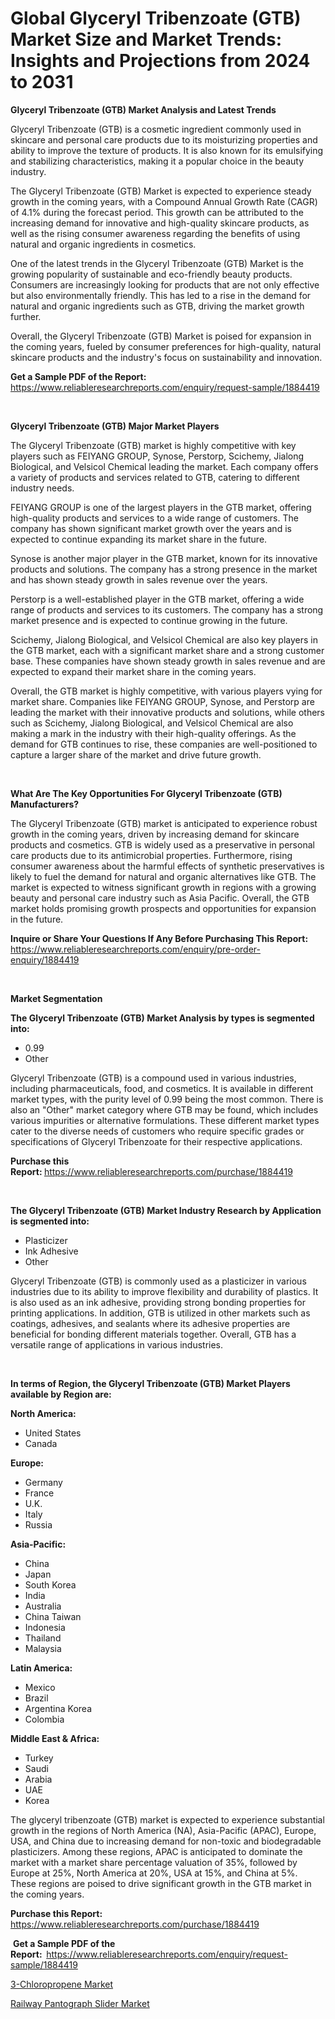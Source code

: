<p><h1>Global Glyceryl Tribenzoate (GTB) Market Size and Market Trends: Insights and Projections from 2024 to 2031</h1></p><p><strong>Glyceryl Tribenzoate (GTB) Market Analysis and Latest Trends</strong></p>
<p><p>Glyceryl Tribenzoate (GTB) is a cosmetic ingredient commonly used in skincare and personal care products due to its moisturizing properties and ability to improve the texture of products. It is also known for its emulsifying and stabilizing characteristics, making it a popular choice in the beauty industry.</p><p>The Glyceryl Tribenzoate (GTB) Market is expected to experience steady growth in the coming years, with a Compound Annual Growth Rate (CAGR) of 4.1% during the forecast period. This growth can be attributed to the increasing demand for innovative and high-quality skincare products, as well as the rising consumer awareness regarding the benefits of using natural and organic ingredients in cosmetics.</p><p>One of the latest trends in the Glyceryl Tribenzoate (GTB) Market is the growing popularity of sustainable and eco-friendly beauty products. Consumers are increasingly looking for products that are not only effective but also environmentally friendly. This has led to a rise in the demand for natural and organic ingredients such as GTB, driving the market growth further.</p><p>Overall, the Glyceryl Tribenzoate (GTB) Market is poised for expansion in the coming years, fueled by consumer preferences for high-quality, natural skincare products and the industry's focus on sustainability and innovation.</p></p>
<p><strong>Get a Sample PDF of the Report:&nbsp;</strong> <a href="https://www.reliableresearchreports.com/enquiry/request-sample/1884419">https://www.reliableresearchreports.com/enquiry/request-sample/1884419</a></p>
<p>&nbsp;</p>
<p><strong>Glyceryl Tribenzoate (GTB) Major Market Players</strong></p>
<p><p>The Glyceryl Tribenzoate (GTB) market is highly competitive with key players such as FEIYANG GROUP, Synose, Perstorp, Scichemy, Jialong Biological, and Velsicol Chemical leading the market. Each company offers a variety of products and services related to GTB, catering to different industry needs.</p><p>FEIYANG GROUP is one of the largest players in the GTB market, offering high-quality products and services to a wide range of customers. The company has shown significant market growth over the years and is expected to continue expanding its market share in the future.</p><p>Synose is another major player in the GTB market, known for its innovative products and solutions. The company has a strong presence in the market and has shown steady growth in sales revenue over the years.</p><p>Perstorp is a well-established player in the GTB market, offering a wide range of products and services to its customers. The company has a strong market presence and is expected to continue growing in the future.</p><p>Scichemy, Jialong Biological, and Velsicol Chemical are also key players in the GTB market, each with a significant market share and a strong customer base. These companies have shown steady growth in sales revenue and are expected to expand their market share in the coming years.</p><p>Overall, the GTB market is highly competitive, with various players vying for market share. Companies like FEIYANG GROUP, Synose, and Perstorp are leading the market with their innovative products and solutions, while others such as Scichemy, Jialong Biological, and Velsicol Chemical are also making a mark in the industry with their high-quality offerings. As the demand for GTB continues to rise, these companies are well-positioned to capture a larger share of the market and drive future growth.</p></p>
<p>&nbsp;</p>
<p><strong>What Are The Key Opportunities For Glyceryl Tribenzoate (GTB) Manufacturers?</strong></p>
<p><p>The Glyceryl Tribenzoate (GTB) market is anticipated to experience robust growth in the coming years, driven by increasing demand for skincare products and cosmetics. GTB is widely used as a preservative in personal care products due to its antimicrobial properties. Furthermore, rising consumer awareness about the harmful effects of synthetic preservatives is likely to fuel the demand for natural and organic alternatives like GTB. The market is expected to witness significant growth in regions with a growing beauty and personal care industry such as Asia Pacific. Overall, the GTB market holds promising growth prospects and opportunities for expansion in the future.</p></p>
<p><strong>Inquire or Share Your Questions If Any Before Purchasing This Report:</strong> <a href="https://www.reliableresearchreports.com/enquiry/pre-order-enquiry/1884419">https://www.reliableresearchreports.com/enquiry/pre-order-enquiry/1884419</a></p>
<p>&nbsp;</p>
<p><strong>Market Segmentation</strong></p>
<p><strong>The Glyceryl Tribenzoate (GTB) Market Analysis by types is segmented into:</strong></p>
<p><ul><li>0.99</li><li>Other</li></ul></p>
<p><p>Glyceryl Tribenzoate (GTB) is a compound used in various industries, including pharmaceuticals, food, and cosmetics. It is available in different market types, with the purity level of 0.99 being the most common. There is also an "Other" market category where GTB may be found, which includes various impurities or alternative formulations. These different market types cater to the diverse needs of customers who require specific grades or specifications of Glyceryl Tribenzoate for their respective applications.</p></p>
<p><strong>Purchase this Report:&nbsp;</strong><a href="https://www.reliableresearchreports.com/purchase/1884419">https://www.reliableresearchreports.com/purchase/1884419</a></p>
<p>&nbsp;</p>
<p><strong>The Glyceryl Tribenzoate (GTB) Market Industry Research by Application is segmented into:</strong></p>
<p><ul><li>Plasticizer</li><li>Ink Adhesive</li><li>Other</li></ul></p>
<p><p>Glyceryl Tribenzoate (GTB) is commonly used as a plasticizer in various industries due to its ability to improve flexibility and durability of plastics. It is also used as an ink adhesive, providing strong bonding properties for printing applications. In addition, GTB is utilized in other markets such as coatings, adhesives, and sealants where its adhesive properties are beneficial for bonding different materials together. Overall, GTB has a versatile range of applications in various industries.</p></p>
<p>&nbsp;</p>
<p><strong>In terms of Region, the Glyceryl Tribenzoate (GTB) Market Players available by Region are:</strong></p>
<p>
    <p> <strong> North America: </strong>
        <ul>
            <li>United States</li>
            <li>Canada</li>
        </ul>
        </p> 
    <p> <strong> Europe: </strong>
        <ul>
            <li>Germany</li>
            <li>France</li>
            <li>U.K.</li>
            <li>Italy</li>
            <li>Russia</li>
        </ul>
        </p> 
    <p> <strong> Asia-Pacific: </strong>
        <ul>
            <li>China</li>
            <li>Japan</li>
            <li>South Korea</li>
            <li>India</li>
            <li>Australia</li>
            <li>China Taiwan</li>
            <li>Indonesia</li>
            <li>Thailand</li>
            <li>Malaysia</li>
        </ul>
        </p> 
    <p> <strong> Latin America: </strong>
        <ul>
            <li>Mexico</li>
            <li>Brazil</li>
            <li>Argentina Korea</li>
            <li>Colombia</li>
        </ul>
        </p> 
    <p> <strong> Middle East & Africa: </strong>
        <ul>
            <li>Turkey</li>
            <li>Saudi</li>
            <li>Arabia</li>
            <li>UAE</li>
            <li>Korea</li>
        </ul>
    </p>
    </p>
<p><p>The glyceryl tribenzoate (GTB) market is expected to experience substantial growth in the regions of North America (NA), Asia-Pacific (APAC), Europe, USA, and China due to increasing demand for non-toxic and biodegradable plasticizers. Among these regions, APAC is anticipated to dominate the market with a market share percentage valuation of 35%, followed by Europe at 25%, North America at 20%, USA at 15%, and China at 5%. These regions are poised to drive significant growth in the GTB market in the coming years.</p></p>
<p><strong>Purchase this Report: </strong><a href="https://www.reliableresearchreports.com/purchase/1884419">https://www.reliableresearchreports.com/purchase/1884419</a></p>
<p>&nbsp;<strong>Get a Sample PDF of the Report:&nbsp;&nbsp;</strong><a href="https://www.reliableresearchreports.com/enquiry/request-sample/1884419">https://www.reliableresearchreports.com/enquiry/request-sample/1884419</a></p>
<p><strong></strong></p>
<p><p><a href="https://github.com/Sinjinluong3e0awx2m195k76/Market-Research-Report-List-1/blob/main/3-chloropropene-market.md">3-Chloropropene Market</a></p><p><a href="https://simplistic-meeting-7ee.notion.site/Railway-Pantograph-Slider-Market-Size-Evaluating-its-Market-Trends-Growth-and-Projections-2024--774f0e9d057646879ddfa35103472959">Railway Pantograph Slider Market</a></p></p>